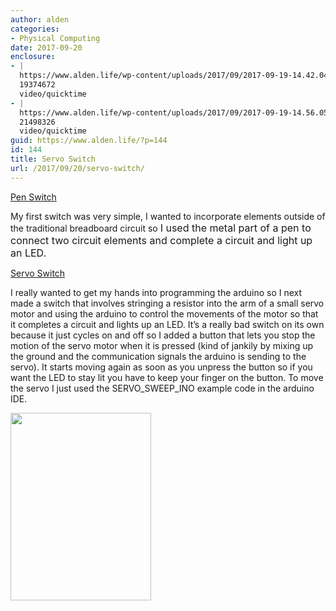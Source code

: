 ```yaml
---
author: alden
categories:
- Physical Computing
date: 2017-09-20
enclosure:
- |
  https://www.alden.life/wp-content/uploads/2017/09/2017-09-19-14.42.04.mov
  19374672
  video/quicktime
- |
  https://www.alden.life/wp-content/uploads/2017/09/2017-09-19-14.56.05.mov
  21498326
  video/quicktime
guid: https://www.alden.life/?p=144
id: 144
title: Servo Switch
url: /2017/09/20/servo-switch/
---
```


[Pen Switch](https://www.alden.life/wp-content/uploads/2017/09/2017-09-19-14.42.04.mov)

My first switch was very simple, I wanted to incorporate elements outside of the traditional breadboard circuit so <span style="font-size: 1rem;">I used the metal part of a pen to connect two circuit elements and complete a circuit and light up an LED. </span>

[Servo Switch](https://www.alden.life/wp-content/uploads/2017/09/2017-09-19-14.56.05.mov)

I really wanted to get my hands into programming the arduino so I next made a switch that involves stringing a resistor into the arm of a small servo motor and using the arduino to control the movements of the motor so that it completes a circuit and lights up an LED. It&#8217;s a really bad switch on its own because it just cycles on and off so I added a button that lets you stop the motion of the servo motor when it is pressed (kind of jankily by mixing up the ground and the communication signals the arduino is sending to the servo). It starts moving again as soon as you unpress the button so if you want the LED to stay lit you have to keep your finger on the button. To move the servo I just used the SERVO\_SWEEP\_INO example code in the arduino IDE.

<img class="alignnone wp-image-147 size-medium" src="https://www.alden.life/wp-content/uploads/2017/09/2017-09-19-15.04.03-e1505923627900-225x300.jpg" alt="" width="225" height="300" srcset="https://www.alden.life/wp-content/uploads/2017/09/2017-09-19-15.04.03-e1505923627900-225x300.jpg 225w, https://www.alden.life/wp-content/uploads/2017/09/2017-09-19-15.04.03-e1505923627900-768x1024.jpg 768w" sizes="(max-width: 225px) 100vw, 225px" />
